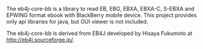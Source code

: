 The eb4j-core-bb is a library to read EB, EBG, EBXA, EBXA-C, S-EBXA and EPWING format ebook with BlackBerry mobile device. This project provides only api libraries for java, but GUI viewer is not included.

The eb4j-core-bb is derived from EB4J developed by Hisaya Fukumoto at http://eb4j.sourceforge.jp/.